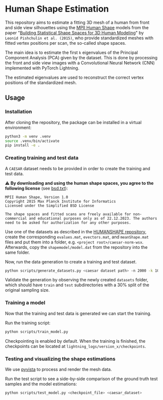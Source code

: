 # Human Shape Estimation

This repository aims to estimate a fitting 3D mesh of a human from front and side view silhouettes using the [MPII Human Shape](https://humanshape.mpi-inf.mpg.de) models from the paper "[Building Statistical Shape Spaces for 3D Human Modeling](https://arxiv.org/abs/1503.05860)" by `Leonid Pishchulin et al. (2015)`, who provide standardized meshes with fitted vertex positions per scan, the so-called shape spaces.

The main idea is to estimate the first `k` eigenvalues of the Principal Component Analysis (PCA) given by the dataset.
This is done by processing the front and side view images with a Convolutional Neural Network (CNN) implemented with PyTorch Lightning.

The estimated eigenvalues are used to reconstruct the correct vertex positions of the standardized mesh.

## Usage

### Installation

After cloning the repository, the package can be installed in a virtual environment:

```bash
python3 -m venv .venv
source .venv/bin/activate
pip install -e .
```

### Creating training and test data

A `CAESAR` dataset needs to be provided in order to create the training and test data.

:warning: **By downloading and using the human shape spaces, you agree to the following license** (see [bsd.txt](https://humanshape.mpi-inf.mpg.de/bsd.txt)):

```
MPII Human Shape, Version 1.0
Copyright 2015 Max Planck Institute for Informatics
Licensed under the Simplified BSD License

The shape spaces and fitted scans are freely available for non-commercial and educational purposes only as of 22.12.2023. The authors need to be asked for authorization for any other purposes.
```

Use one of the datasets as described in the [HUMANSHAPE repository](https://github.com/leonid-pishchulin/humanshape/tree/master), create the corresponding `evalues.mat`, `evectors.mat`, and `meanShape.mat` files and put them into a folder, e.g. `<project root>/caesar-norm-wsx`.
Afterwards, copy the `shapemodel/model.dat` from the repository into the same folder.

Now, run the data generation to create a training and test dataset.
```bash
python scripts/generate_datasets.py <caesar dataset path> -n 2000 -k 10
```
Validate the generation by observing the newly created `datasets` folder, which should have `train` and `test` subdirectories with a 30% split of the original sampling size.

### Training a model

Now that the training and test data is generated we can start the training.

Run the training script:

```bash
python scripts/train_model.py
```

Checkpointing is enabled by default. When the training is finished, the checkpoints can be located at `lightning_logs/version_x/checkpoints`.

### Testing and visualizing the shape estimations

We use [pyvista](https://pyvista.org) to process and render the mesh data.

Run the test script to see a side-by-side comparison of
the ground truth test samples and the model estimations:

```bash
python scripts/test_model.py <checkpoint_file> <caesar_dataset>
```
